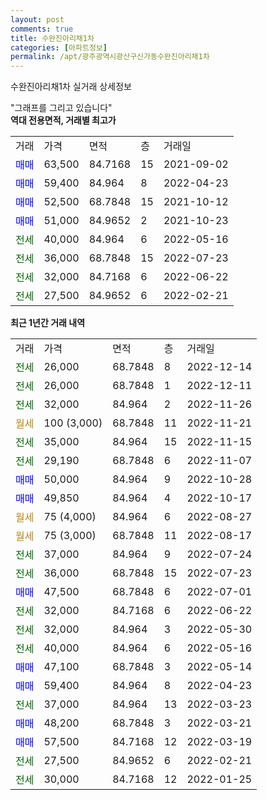 ```yaml
---
layout: post
comments: true
title: 수완진아리채1차
categories: [아파트정보]
permalink: /apt/광주광역시광산구신가동수완진아리채1차
---
```


수완진아리채1차 실거래 상세정보

<script type="text/javascript">
  google.charts.load('current', {'packages':['line', 'corechart']});
  google.charts.setOnLoadCallback(drawChart);

  function drawChart() {
    var data = new google.visualization.DataTable();
    data.addColumn('date', '거래일');
    data.addColumn('number', "매매");
    data.addColumn('number', "전세");
    data.addColumn('number', "전매");

    data.addRows([[new Date(Date.parse("2022-12-14")), null, 26000, null], [new Date(Date.parse("2022-12-11")), null, 26000, null], [new Date(Date.parse("2022-11-26")), null, 32000, null], [new Date(Date.parse("2022-11-21")), null, null, null], [new Date(Date.parse("2022-11-15")), null, 35000, null], [new Date(Date.parse("2022-11-07")), null, 29190, null], [new Date(Date.parse("2022-10-28")), 50000, null, null], [new Date(Date.parse("2022-10-17")), 49850, null, null], [new Date(Date.parse("2022-08-27")), null, null, null], [new Date(Date.parse("2022-08-17")), null, null, null], [new Date(Date.parse("2022-07-24")), null, 37000, null], [new Date(Date.parse("2022-07-23")), null, 36000, null], [new Date(Date.parse("2022-07-01")), 47500, null, null], [new Date(Date.parse("2022-06-22")), null, 32000, null], [new Date(Date.parse("2022-05-30")), null, 32000, null], [new Date(Date.parse("2022-05-16")), null, 40000, null], [new Date(Date.parse("2022-05-14")), 47100, null, null], [new Date(Date.parse("2022-04-23")), 59400, null, null], [new Date(Date.parse("2022-03-23")), null, 37000, null], [new Date(Date.parse("2022-03-21")), 48200, null, null], [new Date(Date.parse("2022-03-19")), 57500, null, null], [new Date(Date.parse("2022-02-21")), null, 27500, null], [new Date(Date.parse("2022-01-25")), null, 30000, null]]);

    var options = {
      hAxis: {
        format: 'yyyy/MM/dd'
      },    
      lineWidth: 0,
      pointsVisible: true,    
      title: '최근 1년간 유형별 실거래가 분포',
      legend: { position: 'bottom' }
    };

    var formatter = new google.visualization.NumberFormat({pattern:'###,###'} );
    formatter.format(data, 1);
    formatter.format(data, 2);
    
    setTimeout(function() {
        var chart = new google.visualization.LineChart(document.getElementById('columnchart_material'));
        chart.draw(data, (options));
        document.getElementById('loading').style.display = 'none';
    }, 200);
  }
</script>


<div id="loading" style="z-index:20; display: block; margin-left: 0px">"그래프를 그리고 있습니다"</div>
<div id="columnchart_material" style="width: 95%; margin-left: 0px; display: block"></div>
<!-- contents start -->
<b>역대 전용면적, 거래별 최고가</b>
<table class="sortable">
    <tr>
      <td>거래</td>
      <td>가격</td>
      <td>면적</td>
      <td>층</td>
      <td>거래일</td>
    </tr>
        <tr>
          <td><a style="color: blue">매매</a></td>
          <td>63,500</td>
          <td>84.7168</td>
          <td>15</td>
          <td>2021-09-02</td>
        </tr>            <tr>
          <td><a style="color: blue">매매</a></td>
          <td>59,400</td>
          <td>84.964</td>
          <td>8</td>
          <td>2022-04-23</td>
        </tr>            <tr>
          <td><a style="color: blue">매매</a></td>
          <td>52,500</td>
          <td>68.7848</td>
          <td>15</td>
          <td>2021-10-12</td>
        </tr>            <tr>
          <td><a style="color: blue">매매</a></td>
          <td>51,000</td>
          <td>84.9652</td>
          <td>2</td>
          <td>2021-10-23</td>
        </tr>        
        <tr>
              <td><a style="color: darkgreen">전세</a></td>
              <td>40,000</td>
              <td>84.964</td>
              <td>6</td>
              <td>2022-05-16</td>
            </tr>            <tr>
              <td><a style="color: darkgreen">전세</a></td>
              <td>36,000</td>
              <td>68.7848</td>
              <td>15</td>
              <td>2022-07-23</td>
            </tr>            <tr>
              <td><a style="color: darkgreen">전세</a></td>
              <td>32,000</td>
              <td>84.7168</td>
              <td>6</td>
              <td>2022-06-22</td>
            </tr>            <tr>
              <td><a style="color: darkgreen">전세</a></td>
              <td>27,500</td>
              <td>84.9652</td>
              <td>6</td>
              <td>2022-02-21</td>
            </tr>        
    
</table>

<b>최근 1년간 거래 내역</b>

<table class="sortable">
    <tr>
      <td>거래</td>
      <td>가격</td>
      <td>면적</td>
      <td>층</td>
      <td>거래일</td>
    </tr>
    <tr>
      <td><a style="color: darkgreen">전세</a></td>
      <td>26,000</td>
      <td>68.7848</td>
      <td>8</td>
      <td>2022-12-14</td>
    </tr>          <tr>
      <td><a style="color: darkgreen">전세</a></td>
      <td>26,000</td>
      <td>68.7848</td>
      <td>1</td>
      <td>2022-12-11</td>
    </tr>          <tr>
      <td><a style="color: darkgreen">전세</a></td>
      <td>32,000</td>
      <td>84.964</td>
      <td>2</td>
      <td>2022-11-26</td>
    </tr>          <tr>
      <td><a style="color: darkgoldenrod">월세</a></td>
      <td>100 (3,000)</td>
      <td>68.7848</td>
      <td>11</td>
      <td>2022-11-21</td>
    </tr>          <tr>
      <td><a style="color: darkgreen">전세</a></td>
      <td>35,000</td>
      <td>84.964</td>
      <td>15</td>
      <td>2022-11-15</td>
    </tr>          <tr>
      <td><a style="color: darkgreen">전세</a></td>
      <td>29,190</td>
      <td>68.7848</td>
      <td>6</td>
      <td>2022-11-07</td>
    </tr>          <tr>
      <td><a style="color: blue">매매</a></td>
      <td>50,000</td>
      <td>84.964</td>
      <td>9</td>
      <td>2022-10-28</td>
    </tr>          <tr>
      <td><a style="color: blue">매매</a></td>
      <td>49,850</td>
      <td>84.964</td>
      <td>4</td>
      <td>2022-10-17</td>
    </tr>          <tr>
      <td><a style="color: darkgoldenrod">월세</a></td>
      <td>75 (4,000)</td>
      <td>84.964</td>
      <td>6</td>
      <td>2022-08-27</td>
    </tr>          <tr>
      <td><a style="color: darkgoldenrod">월세</a></td>
      <td>75 (3,000)</td>
      <td>68.7848</td>
      <td>11</td>
      <td>2022-08-17</td>
    </tr>          <tr>
      <td><a style="color: darkgreen">전세</a></td>
      <td>37,000</td>
      <td>84.964</td>
      <td>9</td>
      <td>2022-07-24</td>
    </tr>          <tr>
      <td><a style="color: darkgreen">전세</a></td>
      <td>36,000</td>
      <td>68.7848</td>
      <td>15</td>
      <td>2022-07-23</td>
    </tr>          <tr>
      <td><a style="color: blue">매매</a></td>
      <td>47,500</td>
      <td>68.7848</td>
      <td>6</td>
      <td>2022-07-01</td>
    </tr>          <tr>
      <td><a style="color: darkgreen">전세</a></td>
      <td>32,000</td>
      <td>84.7168</td>
      <td>6</td>
      <td>2022-06-22</td>
    </tr>          <tr>
      <td><a style="color: darkgreen">전세</a></td>
      <td>32,000</td>
      <td>84.964</td>
      <td>3</td>
      <td>2022-05-30</td>
    </tr>          <tr>
      <td><a style="color: darkgreen">전세</a></td>
      <td>40,000</td>
      <td>84.964</td>
      <td>6</td>
      <td>2022-05-16</td>
    </tr>          <tr>
      <td><a style="color: blue">매매</a></td>
      <td>47,100</td>
      <td>68.7848</td>
      <td>3</td>
      <td>2022-05-14</td>
    </tr>          <tr>
      <td><a style="color: blue">매매</a></td>
      <td>59,400</td>
      <td>84.964</td>
      <td>8</td>
      <td>2022-04-23</td>
    </tr>          <tr>
      <td><a style="color: darkgreen">전세</a></td>
      <td>37,000</td>
      <td>84.964</td>
      <td>13</td>
      <td>2022-03-23</td>
    </tr>          <tr>
      <td><a style="color: blue">매매</a></td>
      <td>48,200</td>
      <td>68.7848</td>
      <td>3</td>
      <td>2022-03-21</td>
    </tr>          <tr>
      <td><a style="color: blue">매매</a></td>
      <td>57,500</td>
      <td>84.7168</td>
      <td>12</td>
      <td>2022-03-19</td>
    </tr>          <tr>
      <td><a style="color: darkgreen">전세</a></td>
      <td>27,500</td>
      <td>84.9652</td>
      <td>6</td>
      <td>2022-02-21</td>
    </tr>          <tr>
      <td><a style="color: darkgreen">전세</a></td>
      <td>30,000</td>
      <td>84.7168</td>
      <td>12</td>
      <td>2022-01-25</td>
    </tr>      </table>
<!-- contents end -->    

